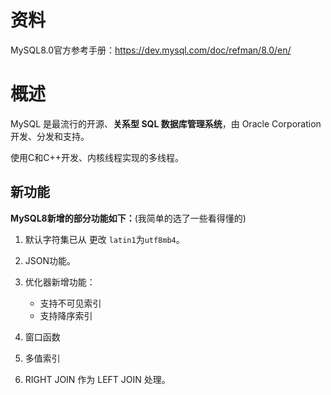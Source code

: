 # 资料

MySQL8.0官方参考手册：https://dev.mysql.com/doc/refman/8.0/en/

# 概述

MySQL 是最流行的开源、**关系型 SQL 数据库管理系统**，由 Oracle Corporation 开发、分发和支持。

使用C和C++开发、内核线程实现的多线程。

## 新功能

**MySQL8新增的部分功能如下：**(我简单的选了一些看得懂的)

1. 默认字符集已从 更改 `latin1`为`utf8mb4`。

2. JSON功能。

3. 优化器新增功能：
   - 支持不可见索引
   - 支持降序索引
4. 窗口函数
5. 多值索引
6. RIGHT JOIN 作为 LEFT JOIN 处理。